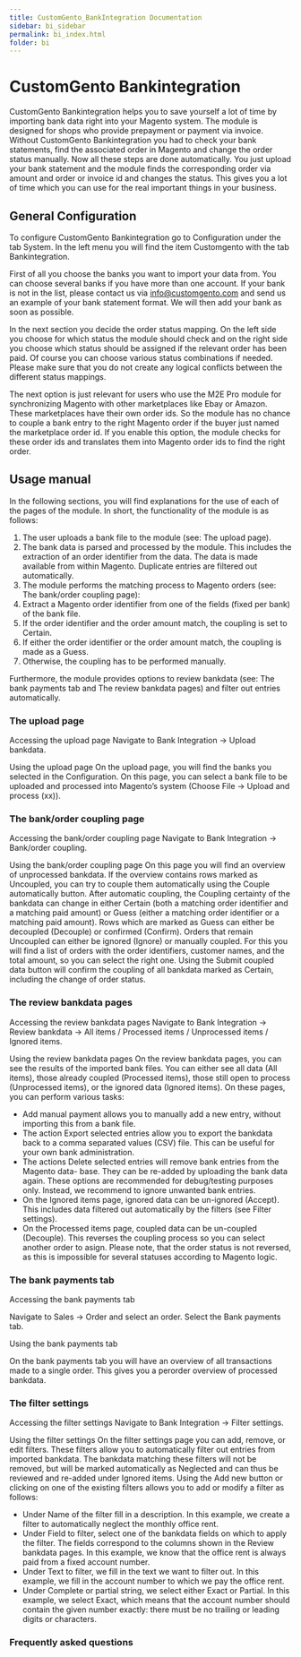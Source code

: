 ```yaml
---
title: CustomGento_BankIntegration Documentation
sidebar: bi_sidebar
permalink: bi_index.html
folder: bi
---
```


# CustomGento Bankintegration

CustomGento Bankintegration helps you to save yourself a lot of time by importing bank data right into your Magento system.
The module is designed for shops who provide prepayment or payment via invoice.
Without CustomGento Bankintegration you had to check your bank statements, find the associated order in Magento and change the order status manually.
Now all these steps are done automatically. You just upload your bank statement and the module finds the corresponding order via amount and order or invoice id and changes the status. This gives you a lot of time which you can use for the real important things in your business.


## General Configuration
To configure CustomGento Bankintegration go to Configuration under the tab System. In the left menu you will find the item Customgento with the tab Bankintegration.

First of all you choose the banks you want to import your data from. You can choose several banks if you have more than one account. If your bank is not in the list, please contact us via info@customgento.com and send us an example of your bank statement format. We will then add your bank as soon as possible.

In the next section you decide the order status mapping. On the left side you choose for which status the module should check and on the right side you choose which status should be assigned if the relevant order has been paid. Of course you can choose various status combinations if needed. Please make sure that you do not create any logical conflicts between the different status mappings.

The next option is just relevant for users who use the M2E Pro module for synchronizing Magento with other marketplaces like Ebay or Amazon. These marketplaces have their own order ids. So the module has no chance to couple a bank entry to the right Magento order if the buyer just named the marketplace order id. If you enable this option, the module checks for these order ids and translates them into Magento order ids to find the right order.

## Usage manual
In the following sections, you will find explanations for the use of each of the pages of the module. In short, the functionality of the module is as follows:

1. The user uploads a bank file to the module (see: The upload page).
2. The bank data is parsed and processed by the module. This includes the extraction of an order identifier from the data. The data is made available from within Magento. Duplicate entries are filtered out automatically.
3. The module performs the matching process to Magento orders (see: The bank/order coupling page):
  1. Extract a Magento order identifier from one of the fields (fixed per bank) of the bank file.
  2. If the order identifier and the order amount match, the coupling is set to Certain.
  3. If either the order identifier or the order amount match, the coupling is made as a Guess.
  4. Otherwise, the coupling has to be performed manually.

Furthermore, the module provides options to review bankdata (see: The bank payments tab and The review bankdata pages) and filter out entries automatically.

### The upload page

Accessing the upload page
Navigate to Bank Integration → Upload bankdata.

Using the upload page
On the upload page, you will find the banks you selected in the Configuration.
On this page, you can select a bank file to be uploaded and processed into Magento’s system (Choose File → Upload and process (xx)).

### The bank/order coupling page

Accessing the bank/order coupling page
Navigate to Bank Integration → Bank/order coupling.

Using the bank/order coupling page
On this page you will find an overview of unprocessed bankdata. If the overview contains rows marked as Uncoupled, you can try to couple them automatically using the Couple automatically button. After automatic coupling, the Coupling certainty of the bankdata can change in either Certain (both a matching order identifier and a matching paid amount) or Guess (either a matching order identifier or a matching paid amount). Rows which are marked as Guess can either be decoupled (Decouple) or confirmed (Confirm).
Orders that remain Uncoupled can either be ignored (Ignore) or manually coupled.
For this you will find a list of orders with the order identifiers, customer names, and the total amount, so you can select the right one.
Using the Submit coupled data button will confirm the coupling of all bankdata marked as Certain, including the change of order status.

### The review bankdata pages

Accessing the review bankdata pages
Navigate to Bank Integration → Review bankdata → All items / Processed items / Unprocessed items / Ignored items.

Using the review bankdata pages
On the review bankdata pages, you can see the results of the imported bank files. You can either see all data (All items), those already coupled (Processed items), those still open to process (Unprocessed items), or the ignored data (Ignored items). On these pages, you can perform various tasks:
+ Add manual payment allows you to manually add a new entry, without importing this from a bank file.
+ The action Export selected entries allow you to export the bankdata back to a comma separated values (CSV) file. This can be useful for your own bank administration.
+ The actions Delete selected entries will remove bank entries from the Magento data-
base. They can be re-added by uploading the bank data again. These options are recommended for debug/testing purposes only. Instead, we recommend to ignore unwanted bank entries.
+ On the Ignored items page, ignored data can be un-ignored (Accept). This includes data filtered out automatically by the filters (see Filter settings).
+ On the Processed items page, coupled data can be un-coupled (Decouple). This reverses the coupling process so you can select another order to asign. Please note, that the order status is not reversed, as this is impossible for several statuses according to Magento logic.


### The bank payments tab

Accessing the bank payments tab

Navigate to Sales → Order and select an order. Select the Bank payments tab.

Using the bank payments tab

On the bank payments tab you will have an overview of all transactions made to a single order. This gives you a perorder overview of processed bankdata.


### The filter settings

Accessing the filter settings
Navigate to Bank Integration → Filter settings.

Using the filter settings
On the filter settings page you can add, remove, or edit filters. These filters allow you to automatically filter out entries from imported bankdata. The bankdata matching these filters will not be removed, but will be marked automatically as Neglected and can thus be reviewed and re-added under Ignored items.
Using the Add new button or clicking on one of the existing filters allows you to add or modify a filter as follows:
+ Under Name of the filter fill in a description. In this example, we create a filter to automatically neglect the monthly office rent.
+ Under Field to filter, select one of the bankdata fields on which to apply the filter. The fields
correspond to the columns shown in the Review bankdata pages. In this example, we know that the office rent is always paid from a fixed account number.
+ Under Text to filter, we fill in the text we want to filter out. In this example, we fill in the account number to which we pay the office rent.
+ Under Complete or partial string, we select either Exact or Partial. In this example, we select Exact, which means that the account number should contain the given number exactly: there must be no trailing or leading digits or characters.

### Frequently asked questions

